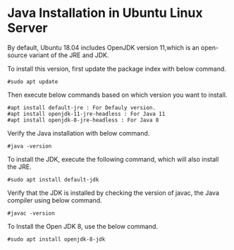 # Java Installation in Ubuntu Linux Server

By default, Ubuntu 18.04 includes OpenJDK version 11,which is an open-source variant of the JRE and JDK.

To install this version, first update the package index with below command.
```
#sudo apt update
```
Then execute below commands based on which version you want to install.
```
#apt install default-jre : For Defauly version.
#apt install openjdk-11-jre-headless : For Java 11
#apt install openjdk-8-jre-headless : For Java 8
```
Verify the Java installation with below command.
```
#java -version
```
To install the JDK, execute the following command, which will also install the JRE.
```
#sudo apt install default-jdk
```
Verify that the JDK is installed by checking the version of javac, the Java compiler using below command.
```
#javac -version
```
To Install the Open JDK 8, use the below command.
```
#sudo apt install openjdk-8-jdk
```
